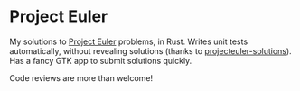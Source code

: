 # Project Euler

My solutions to [Project Euler](https://projecteuler.net/about) problems, in Rust. Writes unit tests automatically, without revealing solutions (thanks to [projecteuler-solutions](https://github.com/luckytoilet/projecteuler-solutions)). Has a fancy GTK app to submit solutions quickly.

Code reviews are more than welcome!
